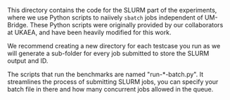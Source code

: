 This directory contains the code for the SLURM part of the experiments, where we use Python scripts to naiively `sbatch` jobs independent of UM-Bridge. These Python scripts were originally provided by our collaborators at UKAEA, and have been heavily modified for this work.

We recommend creating a new directory for each testcase you run as we will generate a sub-folder for every job submitted to store the SLURM output and ID.

The scripts that run the benchmarks are named "run-*-batch.py". It streamlines the process of submitting SLURM jobs, you can specify your batch file in there and how many concurrent jobs allowed in the queue.